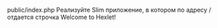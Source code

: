 public/index.php
Реализуйте Slim приложение, в котором по адресу / отдается строчка Welcome to Hexlet!